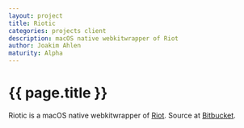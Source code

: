```yaml
---
layout: project
title: Riotic
categories: projects client
description: macOS native webkitwrapper of Riot
author: Joakim Ahlen
maturity: Alpha
---
```


# {{ page.title }}
Riotic is a macOS native webkitwrapper of [Riot](./riot.html). Source at [Bitbucket](https://bitbucket.org/riotic/riotic/).
